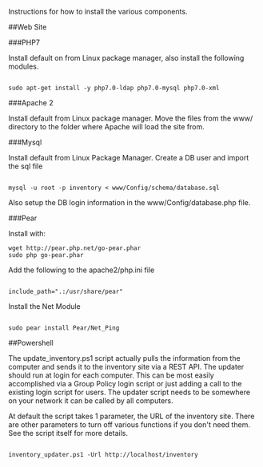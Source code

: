 Instructions for how to install the various components. 

##Web Site

###PHP7

Install default on from Linux package manager, also install the following modules. 

```

sudo apt-get install -y php7.0-ldap php7.0-mysql php7.0-xml

```

###Apache 2

Install default from Linux package manager. Move the files from the www/ directory to the folder where Apache will load the site from. 


###Mysql

Install default from Linux Package Manager. Create a DB user and import the sql file

```

mysql -u root -p inventory < www/Config/schema/database.sql

```

Also setup the DB login information in the www/Config/database.php file. 

###Pear 

Install with:

```
wget http://pear.php.net/go-pear.phar
sudo php go-pear.phar

```

Add the following to the apache2/php.ini file

```

include_path=".:/usr/share/pear"

```

Install the Net Module   

```

sudo pear install Pear/Net_Ping

```

##Powershell 

The update_inventory.ps1 script actually pulls the information from the computer and sends it to the inventory site via a REST API. The updater should run at login for each computer. This can be most easily accomplished via a Group Policy login script or just adding a call to the existing login script for users. The updater script needs to be somewhere on your network it can be called by all computers. 

At default the script takes 1 parameter, the URL of the inventory site. There are other parameters to turn off various functions if you don't need them. See the script itself for more details. 

```

inventory_updater.ps1 -Url http://localhost/inventory 

```